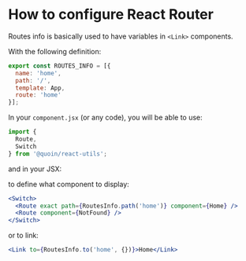 # How to configure React Router

Routes info is basically used to have variables in `<Link>` components.

With the following definition:

```javascript
export const ROUTES_INFO = [{
  name: 'home',
  path: '/',
  template: App,
  route: 'home'
}];
```

In your `component.jsx` (or any code), you will be able to use:

```javascript
import {
  Route,
  Switch
} from '@quoin/react-utils';
```

and in your JSX:

to define what component to display:

```jsx
<Switch>
  <Route exact path={RoutesInfo.path('home')} component={Home} />
  <Route component={NotFound} />
</Switch>
```

or to link:

```jsx
<Link to={RoutesInfo.to('home', {})}>Home</Link>
```
